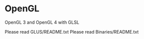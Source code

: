 OpenGL
======

OpenGL 3 and OpenGL 4 with GLSL

Please read GLUS/README.txt
Please read Binaries/README.txt
